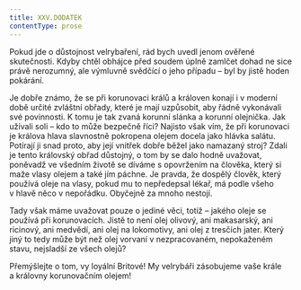 ```yaml
---
title: XXV.DODATEK
contentType: prose
---
```


Pokud jde o důstojnost velrybaření, rád bych uvedl jenom ověřené skutečnosti. Kdyby chtěl obhájce před soudem úplně zamlčet dohad ne sice právě nerozumný, ale výmluvně svědčící o jeho případu – byl by jistě hoden pokárání.

Je dobře známo, že se při korunovaci králů a královen konají i v moderní době určité zvláštní obřady, které je mají uzpůsobit, aby řádně vykonávali své povinnosti. K tomu je tak zvaná korunní slánka a korunní olejnička. Jak užívali soli – kdo to může bezpečně říci? Najisto však vím, že při korunovaci je králova hlava slavnostně pokropena olejem docela jako hlávka salátu. Potírají ji snad proto, aby její vnitřek dobře běžel jako namazaný stroj? Zdali je tento královský obřad důstojný, o tom by se dalo hodně uvažovat, poněvadž ve všedním životě se díváme s opovržením na člověka, který si maže vlasy olejem a také jím páchne. Je pravda, že dospělý člověk, který používá oleje na vlasy, pokud mu to nepředepsal lékař, má podle všeho v hlavě něco v nepořádku. Obyčejně za mnoho nestojí.

Tady však máme uvažovat pouze o jediné věci, totiž – jakého oleje se používá při korunovacích. Jistě to není olej olivový, ani makasarský, ani ricinový, ani medvědí, ani olej na lokomotivy, ani olej z tresčích jater. Který jiný to tedy může být než olej vorvaní v nezpracovaném, nepokaženém stavu, nejsladší ze všech olejů?

Přemýšlejte o tom, vy loyální Britové! My velrybáři zásobujeme vaše krále a královny korunovačním olejem!

